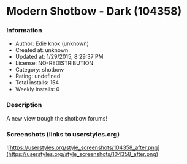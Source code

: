 # Modern Shotbow - Dark (104358)

### Information
- Author: Edie knox (unknown)
- Created at: unknown
- Updated at: 1/29/2015, 8:29:37 PM
- License: NO-REDISTRIBUTION
- Category: shotbow
- Rating: undefined
- Total installs: 154
- Weekly installs: 0


### Description
A new view trough the shotbow forums!


### Screenshots (links to userstyles.org)
![https://userstyles.org/style_screenshots/104358_after.png](https://userstyles.org/style_screenshots/104358_after.png)


